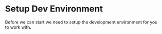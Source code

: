 # Setup Dev Environment

Before we can start we need to setup the development environment for you to work with.